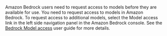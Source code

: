 Amazon Bedrock users need to request access to models before they are available for use. You need to request access to models in Amazon Bedrock. To request access to additional models, select the Model access link in the left side navigation panel in the Amazon Bedrock console. See the [Bedrock Model access](https://docs.aws.amazon.com/bedrock/latest/userguide/model-access.html) user guide for more details.
